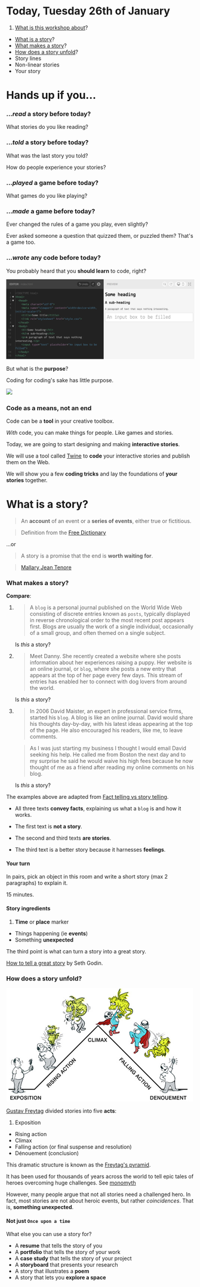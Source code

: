 <!--

- [x] Managing expectations:
 			not coding for coding's sake, some title etc
 			coding as a tool in your creative toolbox 
 			introduce Twine, but not use it today
 
- [ ] Examples of unconventional storytelling:

	* Jessica Hisch wedding invitation
	* Bunt blood from scroolmagic 			
- [ ] homework 
			storymap
			play a Twine
			prepare assets

-->

# Today, Tuesday 26th of January

1. [What is this workshop about](#hands-up-if-you)?
* [What is a story](#what-is-a-story)?
* [What makes a story](#what-makes-a-story)?
* [How does a story unfold](#how-does-a-story-unfold)? 
* Story lines
* Non-linear stories
* Your story


# Hands up if you...

### ...*read* a **story** before today?

What stories do you like reading?

### ...*told* a **story** before today?

What was the last story you told? 

How do people experience your stories?

### ...*played* a **game** before today?

What games do you like playing?

### ...*made* a **game** before today?

Ever changed the rules of a game you play, even slightly? 

Ever asked someone a question that quizzed them, or puzzled them? That's a game too.

### ...*wrote* any **code** before today? 

You probably heard that you **should learn** to code, right?

![](../../assets/some-code.png)

But what is the **purpose**?

Coding for coding's sake has little purpose. 

![](https://upload.wikimedia.org/wikipedia/commons/b/b7/Bindfaden.jpg)

<!-- story of Aimee's knitting experiments -->

### Code as a means, not an end

Code can be a **tool** in your creative toolbox.

*With* code, you can make things for people. Like games and stories. 

Today, we are going to start designing and making **interactive stories**.

We will use a tool called [Twine](../../twine) to **code** your interactive stories and publish them on the Web.

We will show you a few **coding tricks** and lay the foundations of **your stories** together. 


# What is a story?

> An **account** of an event or a **series of events**, either true or fictitious.

> Definition from the [Free Dictionary ](http://www.thefreedictionary.com/story) 

...or

> A story is a promise that the end is **worth waiting for**.

> [Mallary Jean Tenore](http://www.poynter.org/how-tos/writing/200728/theres-no-such-thing-as-first-person-omniscient-when-writing-a-personal-story)

### What makes a story?

**Compare**:

1. > A `blog` is a personal journal published on the World Wide Web consisting of discrete entries known as `posts`, typically displayed in reverse chronological order to the most recent post appears first. Blogs are usually the work of a single individual, occasionally of a small group, and often themed on a single subject.

	Is *this* a story?

2. > Meet Danny. She recently created a website where she posts information about her experiences raising a puppy. Her website is an online journal, or `blog`, where she posts a new entry that appears at the top of her page every few days. This stream of entries has enabled her to connect with dog lovers from around the world.

	Is *this* a story?

3. > In 2006 David Maister, an expert in professional service firms, started his `blog`. A blog is like an online journal. David would share his thoughts day-by-day, with his latest ideas appearing at the top of the page. He also encouraged his readers, like me, to leave comments.

	> As I was just starting my business I thought I would email David seeking his help. He called me from Boston the next day and to my surprise he said he would waive his high fees because he now thought of me as a friend after reading my online comments on his blog.

	Is *this* a story?

The examples above are adapted from [Fact telling vs story telling](http://www.anecdote.com/2013/01/fact-telling-versus-story-telling/).

* All three texts **convey facts**, explaining us what a `blog` is and how it works.  
 
* The first text is **not a story**.   

* The second and third texts **are stories**.

* The third text is a better story because it harnesses **feelings**.

#### Your turn

In pairs, pick an object in this room and write a short story (max 2 paragraphs) to explain it.

15 minutes.

<!-- 

Exercise (option 2): in pairs, tell the story of something interesting that happened to your team mate in the last week

-->

#### Story ingredients

1. **Time** or **place** marker
* Things happening (ie **events**) 
* Something **unexpected**

The third point is what can turn a story into a great story.

[How to tell a great story](http://sethgodin.typepad.com/seths_blog/2006/04/ode_how_to_tell.html) by Seth Godin.

### How does a story unfold?

![](../../assets/freytags-pyramid.jpg)

[Gustav Freytag](https://en.wikipedia.org/wiki/Gustav_Freytag) divided stories into five **acts**: 

1. Exposition
* Rising action
* Climax
* Falling action (or final suspense and resolution)
* Dénouement (conclusion)

This dramatic structure is known as the [Freytag's pyramid](https://en.wikipedia.org/wiki/Dramatic_structure#Freytag.27s_analysis).

It has been used for thousands of years across the world to tell epic tales of heroes overcoming huge challenges. See [monomyth](https://en.wikipedia.org/wiki/Monomyth)

However, many people argue that not all stories need a challenged hero. In fact, most stories are not about heroic events, but rather *coincidences*. That is, **something unexpected**.

#### Not just `Once upon a time`

What else you can use a story for? 

* A **resume** that tells the story of you
* A **portfolio** that tells the story of your work
* A **case study** that tells the story of your project
* A **storyboard** that presents your research
* A story that illustrates a **poem**
* A story that lets you **explore a space**

<!-- 

Examples of unconventional storytelling:

-->